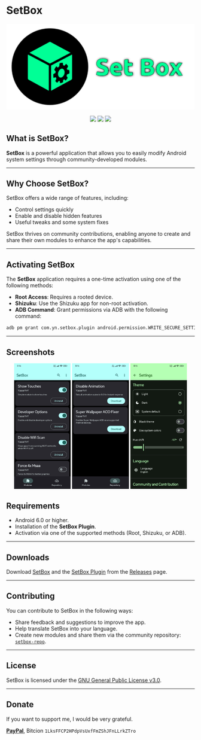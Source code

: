 # SetBox
![Logo](https://github.com/YasserNull/setbox/blob/main/docs/images/logo.png)
<p align="center">
  <img src="https://img.shields.io/github/downloads/YasserNull/setbox/total?label=Downloads"/>
  <img src="https://img.shields.io/github/v/release/YasserNull/setbox?include_prereleases&label=Release"/>
  <img src="https://img.shields.io/badge/License-GPLv3-blue.svg"/>
</p>

## What is SetBox?

**SetBox** is a powerful application that allows you to easily modify Android system settings through community-developed modules.

---

## Why Choose SetBox?

SetBox offers a wide range of features, including:

- Control settings quickly
- Enable and disable hidden features
- Useful tweaks and some system fixes

SetBox thrives on community contributions, enabling anyone to create and share their own modules to enhance the app's capabilities.

---

## Activating SetBox

The **SetBox** application requires a one-time activation using one of the following methods:

- **Root Access**: Requires a rooted device.
- **Shizuku**: Use the Shizuku app for non-root activation.
- **ADB Command**: Grant permissions via ADB with the following command:

```bash
adb pm grant com.yn.setbox.plugin android.permission.WRITE_SECURE_SETTINGS
```

---

## Screenshots
<p align="center">
  <img src="https://github.com/YasserNull/setbox/blob/main/docs/images/Screenshot_2025-06-27-21-15-26-014_com.yn.setbox.jpg" width="30%">
  <img src="https://github.com/YasserNull/setbox/blob/main/docs/images/Screenshot_2025-06-27-21-15-35-443_com.yn.setbox.jpg" width="30%">
  <img src="https://github.com/YasserNull/setbox/blob/main/docs/images/Screenshot_2025-06-27-21-16-01-143_com.yn.setbox.jpg" width="30%">
</p>

## Requirements

- Android 6.0 or higher.
- Installation of the **SetBox Plugin**.
- Activation via one of the supported methods (Root, Shizuku, or ADB).

---

## Downloads

Download [SetBox]() and the [SetBox Plugin]() from the [Releases](#) page.

---

## Contributing

You can contribute to SetBox in the following ways:

- Share feedback and suggestions to improve the app.
- Help translate SetBox into your language.
- Create new modules and share them via the community repository: [`setbox-repo`](https://github.com/YasserNull/setbox-repo).

---

## License

SetBox is licensed under the [GNU General Public License v3.0](LICENSE).

---

## Donate

If you want to support me, I would be very grateful. 

[**PayPal**](https://www.paypal.com/ncp/payment/7X44EWSM9KAVW), 
Bitcion
`1LksFFCP2HPdpVsUxfFmZShJFnLLrkZTro`
